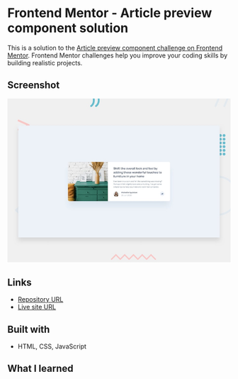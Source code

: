 # Frontend Mentor - Article preview component solution

This is a solution to the [Article preview component challenge on Frontend Mentor](https://www.frontendmentor.io/challenges/article-preview-component-dYBN_pYFT). Frontend Mentor challenges help you improve your coding skills by building realistic projects.

## Screenshot

![Screenshot preview](./images/desktop-preview.jpg)

## Links

- [Repository URL](https://github.com/MATBMS/article-preview-component)
- [Live site URL](https://matbms-article-preview-component.netlify.app/)

## Built with

- HTML, CSS, JavaScript

## What I learned
